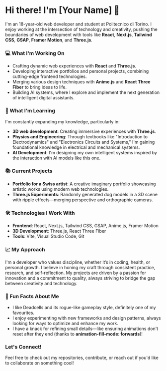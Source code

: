 # Hi there! I'm [Your Name] 👋

I'm an 18-year-old web developer and student at Politecnico di Torino. I enjoy working at the intersection of technology and creativity, pushing the boundaries of web development with tools like **React**, **Next.js**, **Tailwind CSS**, **GSAP**, **Framer Motion**, and **Three.js**.

### 💻 What I'm Working On
- Crafting dynamic web experiences with **React** and **Three.js**.
- Developing interactive portfolios and personal projects, combining cutting-edge frontend technologies.
- Merging various design techniques with **Anime.js** and **React Three Fiber** to bring ideas to life.
- Building AI systems, where I explore and implement the next generation of intelligent digital assistants.

### 🌱 What I'm Learning
I'm constantly expanding my knowledge, particularly in:
- **3D web development**: Creating immersive experiences with **Three.js**.
- **Physics and Engineering**: Through textbooks like "Introduction to Electrodynamics" and "Electronics Circuits and Systems," I'm gaining foundational knowledge in electrical and mechanical systems.
- **AI Development**: I'm designing my own intelligent systems inspired by the interaction with AI models like this one.

### 📚 Current Projects
- **Portfolio for a Swiss artist**: A creative imaginary portfolio showcasing artistic works using modern web technologies.
- **Three.js Experiments**: Randomly generated dog models in a 3D scene with ripple effects—merging perspective and orthographic cameras.

### 🛠 Technologies I Work With
- **Frontend**: React, Next.js, Tailwind CSS, GSAP, Anime.js, Framer Motion
- **3D Development**: Three.js, React Three Fiber
- **Tools**: Vite, Visual Studio Code, Git

### 📈 My Approach
I'm a developer who values discipline, whether it’s in coding, health, or personal growth. I believe in honing my craft through consistent practice, research, and self-reflection. My projects are driven by a passion for innovation and a commitment to quality, always striving to bridge the gap between creativity and technology.

### 🎯 Fun Facts About Me
- I like Deadcells and its rogue-like gameplay style, definitely one of my favourites.
- I enjoy experimenting with new frameworks and design patterns, always looking for ways to optimize and enhance my work.
- I have a knack for refining small details—like ensuring animations don't reset after they end (thanks to **animation-fill-mode: forwards**)!

### Let's Connect!
Feel free to check out my repositories, contribute, or reach out if you'd like to collaborate on something cool!
